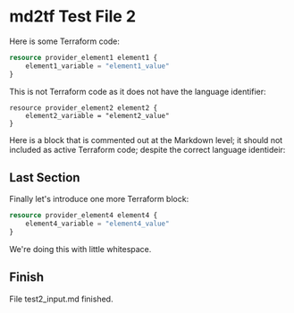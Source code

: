 # md2tf Test File 2

Here is some Terraform code:

```tf
resource provider_element1 element1 {
    element1_variable = "element1_value"
}
```

This is not Terraform code as it does not have the language identifier:


```
resource provider_element2 element2 {
    element2_variable = "element2_value"
}
```

Here is a block that is commented out at the Markdown level; it should not included as active Terraform code; despite the correct language identideir:


<!-- And now we move back to Terraform code:

```tf
resource provider_element3 element3 {
    element3_variable = "element3_value"
}
```
-->

## Last Section
Finally let's introduce one more Terraform block:
```tf
resource provider_element4 element4 {
    element4_variable = "element4_value"
}
```
We're doing this with little whitespace.
## Finish

File test2_input.md finished.
